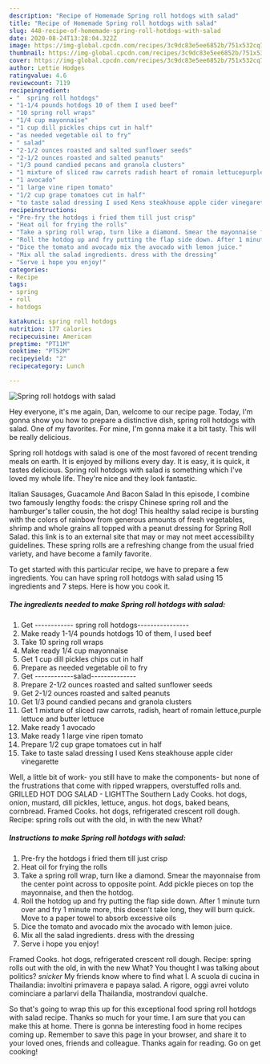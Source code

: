 ```yaml
---
description: "Recipe of Homemade Spring roll hotdogs with salad"
title: "Recipe of Homemade Spring roll hotdogs with salad"
slug: 448-recipe-of-homemade-spring-roll-hotdogs-with-salad
date: 2020-08-24T13:28:04.322Z
image: https://img-global.cpcdn.com/recipes/3c9dc83e5ee6852b/751x532cq70/spring-roll-hotdogs-with-salad-recipe-main-photo.jpg
thumbnail: https://img-global.cpcdn.com/recipes/3c9dc83e5ee6852b/751x532cq70/spring-roll-hotdogs-with-salad-recipe-main-photo.jpg
cover: https://img-global.cpcdn.com/recipes/3c9dc83e5ee6852b/751x532cq70/spring-roll-hotdogs-with-salad-recipe-main-photo.jpg
author: Lettie Hodges
ratingvalue: 4.6
reviewcount: 7119
recipeingredient:
- "  spring roll hotdogs"
- "1-1/4 pounds hotdogs 10 of them I used beef"
- "10 spring roll wraps"
- "1/4 cup mayonnaise"
- "1 cup dill pickles chips cut in half"
- "as needed vegetable oil to fry"
- " salad"
- "2-1/2 ounces roasted and salted sunflower seeds"
- "2-1/2 ounces roasted and salted peanuts"
- "1/3 pound candied pecans and granola clusters"
- "1 mixture of sliced raw carrots radish heart of romain lettucepurple lettuce and butter lettuce"
- "1 avocado"
- "1 large vine ripen tomato"
- "1/2 cup grape tomatoes cut in half"
- "to taste salad dressing I used Kens steakhouse apple cider vinegarette"
recipeinstructions:
- "Pre-fry the hotdogs i fried them till just crisp"
- "Heat oil for frying the rolls"
- "Take a spring roll wrap, turn like a diamond. Smear the mayonnaise from the center point across to opposite point. Add pickle pieces on top the mayonnaise, and then the hotdog."
- "Roll the hotdog up and fry putting the flap side down. After 1 minute turn over and fry 1 minute more, this doesn&#39;t take long, they will burn quick. Move to a paper towel to absorb excessive oils"
- "Dice the tomato and avocado mix the avocado with lemon juice."
- "Mix all the salad ingredients. dress with the dressing"
- "Serve i hope you enjoy!"
categories:
- Recipe
tags:
- spring
- roll
- hotdogs

katakunci: spring roll hotdogs 
nutrition: 177 calories
recipecuisine: American
preptime: "PT11M"
cooktime: "PT52M"
recipeyield: "2"
recipecategory: Lunch

---
```



![Spring roll hotdogs with salad](https://img-global.cpcdn.com/recipes/3c9dc83e5ee6852b/751x532cq70/spring-roll-hotdogs-with-salad-recipe-main-photo.jpg)

Hey everyone, it's me again, Dan, welcome to our recipe page. Today, I'm gonna show you how to prepare a distinctive dish, spring roll hotdogs with salad. One of my favorites. For mine, I'm gonna make it a bit tasty. This will be really delicious.

Spring roll hotdogs with salad is one of the most favored of recent trending meals on earth. It is enjoyed by millions every day. It is easy, it is quick, it tastes delicious. Spring roll hotdogs with salad is something which I've loved my whole life. They're nice and they look fantastic.

Italian Sausages, Guacamole And Bacon Salad In this episode, I combine two famously lengthy foods: the crispy Chinese spring roll and the hamburger&#39;s taller cousin, the hot dog! This healthy salad recipe is bursting with the colors of rainbow from generous amounts of fresh vegetables, shrimp and whole grains all topped with a peanut dressing for Spring Roll Salad. this link is to an external site that may or may not meet accessibility guidelines. These spring rolls are a refreshing change from the usual fried variety, and have become a family favorite.


To get started with this particular recipe, we have to prepare a few ingredients. You can have spring roll hotdogs with salad using 15 ingredients and 7 steps. Here is how you cook it.

<!--inarticleads1-->

##### The ingredients needed to make Spring roll hotdogs with salad:

1. Get  ------------ spring roll hotdogs----------------
1. Make ready 1-1/4 pounds hotdogs 10 of them, I used beef
1. Take 10 spring roll wraps
1. Make ready 1/4 cup mayonnaise
1. Get 1 cup dill pickles chips cut in half
1. Prepare as needed vegetable oil to fry
1. Get  ------------salad--------------
1. Prepare 2-1/2 ounces roasted and salted sunflower seeds
1. Get 2-1/2 ounces roasted and salted peanuts
1. Get 1/3 pound candied pecans and granola clusters
1. Get 1 mixture of sliced raw carrots, radish, heart of romain lettuce,purple lettuce and butter lettuce
1. Make ready 1 avocado
1. Make ready 1 large vine ripen tomato
1. Prepare 1/2 cup grape tomatoes cut in half
1. Take to taste salad dressing I used Kens steakhouse apple cider vinegarette


Well, a little bit of work- you still have to make the components- but none of the frustrations that come with ripped wrappers, overstuffed rolls and. GRILLED HOT DOG SALAD - LIGHTThe Southern Lady Cooks. hot dogs, onion, mustard, dill pickles, lettuce, angus. hot dogs, baked beans, cornbread. Framed Cooks. hot dogs, refrigerated crescent roll dough. Recipe: spring rolls out with the old, in with the new What? 

<!--inarticleads2-->

##### Instructions to make Spring roll hotdogs with salad:

1. Pre-fry the hotdogs i fried them till just crisp
1. Heat oil for frying the rolls
1. Take a spring roll wrap, turn like a diamond. Smear the mayonnaise from the center point across to opposite point. Add pickle pieces on top the mayonnaise, and then the hotdog.
1. Roll the hotdog up and fry putting the flap side down. After 1 minute turn over and fry 1 minute more, this doesn&#39;t take long, they will burn quick. Move to a paper towel to absorb excessive oils
1. Dice the tomato and avocado mix the avocado with lemon juice.
1. Mix all the salad ingredients. dress with the dressing
1. Serve i hope you enjoy!


Framed Cooks. hot dogs, refrigerated crescent roll dough. Recipe: spring rolls out with the old, in with the new What? You thought I was talking about politics? *snicker* My friends know where to find what I. A scuola di cucina in Thailandia: involtini primavera e papaya salad. A rigore, oggi avrei voluto cominciare a parlarvi della Thailandia, mostrandovi qualche. 

So that's going to wrap this up for this exceptional food spring roll hotdogs with salad recipe. Thanks so much for your time. I am sure that you can make this at home. There is gonna be interesting food in home recipes coming up. Remember to save this page in your browser, and share it to your loved ones, friends and colleague. Thanks again for reading. Go on get cooking!
